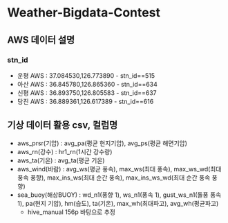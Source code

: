 # Weather-Bigdata-Contest
## AWS 데이터 설명
### stn_id
- 운평 AWS : 37.084530,126.773890 - stn_id==515
- 아산 AWS : 36.845780,126.865360 - stn_id==634
- 신평 AWS : 36.893750,126.805583 - stn_id==637
- 당진 AWS : 36.889361,126.617389 - stn_id==616

## 기상 데이터 활용 csv, 컬럼명
- aws_prsr(기압) : avg_pa(평균 현지기압), avg_ps(평균 해면기압)
- aws_rn(강수) : hr1_rn(1시간 강수량)
- aws_ta(기온) : avg_ta(평균 기온)
- aws_wind(바람) : avg_ws(평균 풍속), max_ws(최대 풍속), max_ws_wd(최대 풍속 풍향), max_ins_ws(최대 순간 풍속), max_ins_ws_wd(최대 순간 풍속 풍향)
- sea_buoy(해상BUOY) : wd_n1(풍향 1), ws_n1(풍속 1), gust_ws_n1(돌풍 풍속 1), pa(현지 기압), hm(습도), ta(기온), max_wh(최대파고), avg_wh(평균파고)
  - hive_manual 156p 바탕으로 추정
